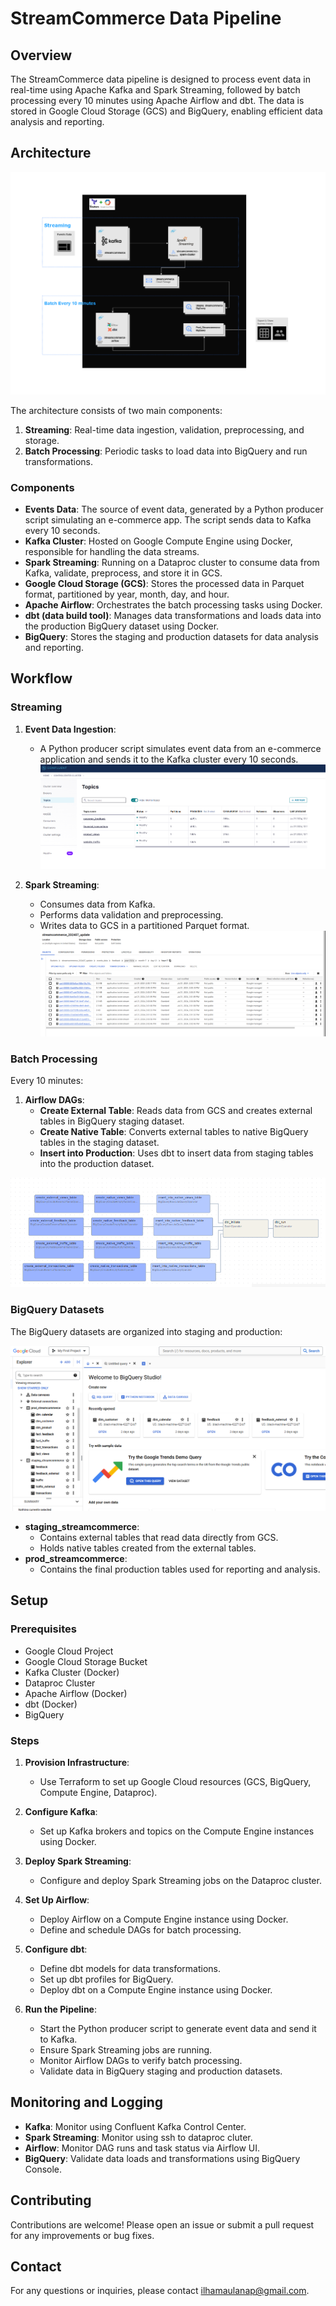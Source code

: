 # StreamCommerce Data Pipeline

## Overview

The StreamCommerce data pipeline is designed to process event data in real-time using Apache Kafka and Spark Streaming, followed by batch processing every 10 minutes using Apache Airflow and dbt. The data is stored in Google Cloud Storage (GCS) and BigQuery, enabling efficient data analysis and reporting.

## Architecture

![StreamCommerce Architecture](documentation/streamcommerce-architecture.png)

The architecture consists of two main components:
1. **Streaming**: Real-time data ingestion, validation, preprocessing, and storage.
2. **Batch Processing**: Periodic tasks to load data into BigQuery and run transformations.

### Components

- **Events Data**: The source of event data, generated by a Python producer script simulating an e-commerce app. The script sends data to Kafka every 10 seconds.
- **Kafka Cluster**: Hosted on Google Compute Engine using Docker, responsible for handling the data streams.
- **Spark Streaming**: Running on a Dataproc cluster to consume data from Kafka, validate, preprocess, and store it in GCS.
- **Google Cloud Storage (GCS)**: Stores the processed data in Parquet format, partitioned by year, month, day, and hour.
- **Apache Airflow**: Orchestrates the batch processing tasks using Docker.
- **dbt (data build tool)**: Manages data transformations and loads data into the production BigQuery dataset using Docker.
- **BigQuery**: Stores the staging and production datasets for data analysis and reporting.

## Workflow

### Streaming

1. **Event Data Ingestion**:
   - A Python producer script simulates event data from an e-commerce application and sends it to the Kafka cluster every 10 seconds.
![kafka topic](documentation/kafka-topic.png)


2. **Spark Streaming**:
   - Consumes data from Kafka.
   - Performs data validation and preprocessing.
   - Writes data to GCS in a partitioned Parquet format.
![GCS events data](documentation/gcs-parquet-files.png)

### Batch Processing

Every 10 minutes:
1. **Airflow DAGs**:
   - **Create External Table**: Reads data from GCS and creates external tables in BigQuery staging dataset.
   - **Create Native Table**: Converts external tables to native BigQuery tables in the staging dataset.
   - **Insert into Production**: Uses dbt to insert data from staging tables into the production dataset.

![Airflow DAG Graph](documentation/airflow-dag-graph.png)

### BigQuery Datasets

The BigQuery datasets are organized into staging and production:

![BigQuery Datasets](documentation/bigquery-datasets.png)

- **staging_streamcommerce**:
  - Contains external tables that read data directly from GCS.
  - Holds native tables created from the external tables.
- **prod_streamcommerce**:
  - Contains the final production tables used for reporting and analysis.

## Setup

### Prerequisites

- Google Cloud Project
- Google Cloud Storage Bucket
- Kafka Cluster (Docker)
- Dataproc Cluster
- Apache Airflow (Docker)
- dbt (Docker)
- BigQuery

### Steps

1. **Provision Infrastructure**:
   - Use Terraform to set up Google Cloud resources (GCS, BigQuery, Compute Engine, Dataproc).
   
2. **Configure Kafka**:
   - Set up Kafka brokers and topics on the Compute Engine instances using Docker.
   
3. **Deploy Spark Streaming**:
   - Configure and deploy Spark Streaming jobs on the Dataproc cluster.
   
4. **Set Up Airflow**:
   - Deploy Airflow on a Compute Engine instance using Docker.
   - Define and schedule DAGs for batch processing.
   
5. **Configure dbt**:
   - Define dbt models for data transformations.
   - Set up dbt profiles for BigQuery.
   - Deploy dbt on a Compute Engine instance using Docker.
   
6. **Run the Pipeline**:
   - Start the Python producer script to generate event data and send it to Kafka.
   - Ensure Spark Streaming jobs are running.
   - Monitor Airflow DAGs to verify batch processing.
   - Validate data in BigQuery staging and production datasets.

## Monitoring and Logging

- **Kafka**: Monitor using Confluent Kafka Control Center.
- **Spark Streaming**: Monitor using ssh to dataproc cluter.
- **Airflow**: Monitor DAG runs and task status via Airflow UI.
- **BigQuery**: Validate data loads and transformations using BigQuery Console.

## Contributing

Contributions are welcome! Please open an issue or submit a pull request for any improvements or bug fixes.


## Contact

For any questions or inquiries, please contact [ilhamaulanap@gmail.com](mailto:ilhamaulanap@gmail.com).
